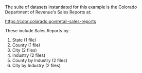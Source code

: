 The suite of datasets instantiated for this example is the Colorado Department of Revenue's Sales Reports at:

https://cdor.colorado.gov/retail-sales-reports

These include Sales Reports by:

1. State (1 file)
2. County (1 file)
3. City (2 files)
4. Industry (2 files)
5. County by Industry (2 files)
6. City by Industry (2 files)
